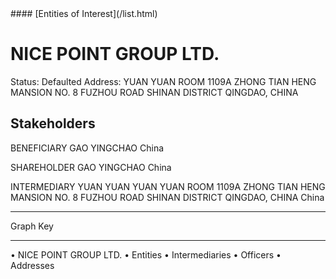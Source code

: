 <link rel="stylesheet" type="text/css" href="../../assets/style.css">
#### [Entities of Interest](/list.html)

# NICE POINT GROUP LTD.
Status: Defaulted
Address: YUAN YUAN ROOM 1109A ZHONG TIAN HENG MANSION NO. 8 FUZHOU ROAD SHINAN DISTRICT QINGDAO, CHINA

## Stakeholders
BENEFICIARY
GAO YINGCHAO
China


SHAREHOLDER
GAO YINGCHAO
China


INTERMEDIARY
YUAN YUAN
YUAN YUAN ROOM 1109A ZHONG TIAN HENG MANSION NO. 8 FUZHOU ROAD SHINAN DISTRICT QINGDAO, CHINA
China




---



<div class="legend">
Graph Key
<hr>
<span class="focus">• NICE POINT GROUP LTD.</span>
<span class="entity">• Entities</span>
<span class="intermediary">• Intermediaries</span>
<span class="officer">• Officers</span>
<span class="address">• Addresses</span>
</div>


<img src="http://eoi-graphs.s3-website-eu-west-1.amazonaws.com/NICE_POINT_GROUP_LTD..png" alt="">

